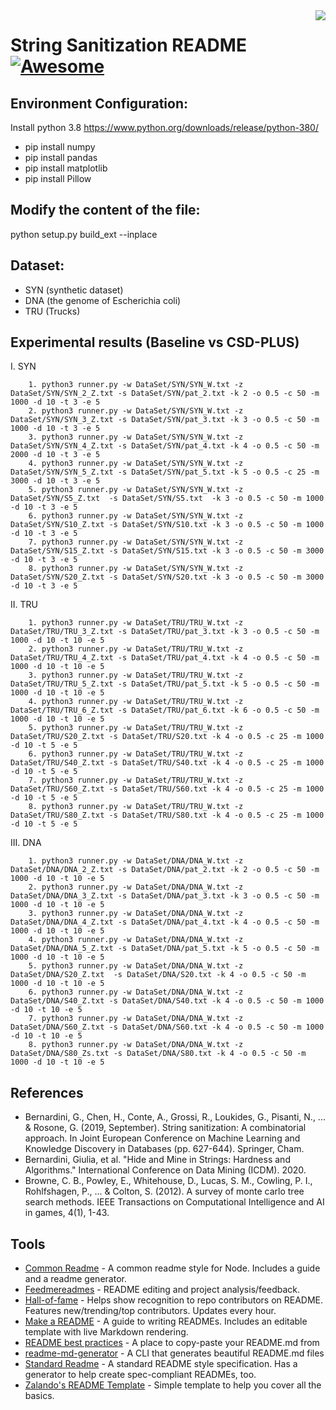 <img src="icon.png" align="right" />

# String Sanitization README [![Awesome](https://cdn.rawgit.com/sindresorhus/awesome/d7305f38d29fed78fa85652e3a63e154dd8e8829/media/badge.svg)](https://github.com/sindresorhus/awesome#readme)

## Environment Configuration:
Install python 3.8 
https://www.python.org/downloads/release/python-380/

- pip install numpy
- pip install pandas
- pip install matplotlib
- pip install Pillow

## Modify the content of the file:
python setup.py build_ext  --inplace

## Dataset:
- SYN (synthetic dataset)
- DNA (the genome of Escherichia coli)
- TRU (Trucks)

## Experimental results (Baseline vs CSD-PLUS)

I. SYN

        1. python3 runner.py -w DataSet/SYN/SYN_W.txt -z DataSet/SYN/SYN_2_Z.txt -s DataSet/SYN/pat_2.txt -k 2 -o 0.5 -c 50 -m 1000 -d 10 -t 3 -e 5
        2. python3 runner.py -w DataSet/SYN/SYN_W.txt -z DataSet/SYN/SYN_3_Z.txt -s DataSet/SYN/pat_3.txt -k 3 -o 0.5 -c 50 -m 1000 -d 10 -t 3 -e 5
        3. python3 runner.py -w DataSet/SYN/SYN_W.txt -z DataSet/SYN/SYN_4_Z.txt -s DataSet/SYN/pat_4.txt -k 4 -o 0.5 -c 50 -m 2000 -d 10 -t 3 -e 5
        4. python3 runner.py -w DataSet/SYN/SYN_W.txt -z DataSet/SYN/SYN_5_Z.txt -s DataSet/SYN/pat_5.txt -k 5 -o 0.5 -c 25 -m 3000 -d 10 -t 3 -e 5
        5. python3 runner.py -w DataSet/SYN/SYN_W.txt -z DataSet/SYN/S5_Z.txt  -s DataSet/SYN/S5.txt  -k 3 -o 0.5 -c 50 -m 1000 -d 10 -t 3 -e 5
        6. python3 runner.py -w DataSet/SYN/SYN_W.txt -z DataSet/SYN/S10_Z.txt -s DataSet/SYN/S10.txt -k 3 -o 0.5 -c 50 -m 1000 -d 10 -t 3 -e 5
        7. python3 runner.py -w DataSet/SYN/SYN_W.txt -z DataSet/SYN/S15_Z.txt -s DataSet/SYN/S15.txt -k 3 -o 0.5 -c 50 -m 3000 -d 10 -t 3 -e 5
        8. python3 runner.py -w DataSet/SYN/SYN_W.txt -z DataSet/SYN/S20_Z.txt -s DataSet/SYN/S20.txt -k 3 -o 0.5 -c 50 -m 3000 -d 10 -t 3 -e 5
   
II. TRU


        1. python3 runner.py -w DataSet/TRU/TRU_W.txt -z DataSet/TRU/TRU_3_Z.txt -s DataSet/TRU/pat_3.txt -k 3 -o 0.5 -c 50 -m 1000 -d 10 -t 10 -e 5
        2. python3 runner.py -w DataSet/TRU/TRU_W.txt -z DataSet/TRU/TRU_4_Z.txt -s DataSet/TRU/pat_4.txt -k 4 -o 0.5 -c 50 -m 1000 -d 10 -t 10 -e 5
        3. python3 runner.py -w DataSet/TRU/TRU_W.txt -z DataSet/TRU/TRU_5_Z.txt -s DataSet/TRU/pat_5.txt -k 5 -o 0.5 -c 50 -m 1000 -d 10 -t 10 -e 5
        4. python3 runner.py -w DataSet/TRU/TRU_W.txt -z DataSet/TRU/TRU_6_Z.txt -s DataSet/TRU/pat_6.txt -k 6 -o 0.5 -c 50 -m 1000 -d 10 -t 10 -e 5
        5. python3 runner.py -w DataSet/TRU/TRU_W.txt -z DataSet/TRU/S20_Z.txt -s DataSet/TRU/S20.txt -k 4 -o 0.5 -c 25 -m 1000 -d 10 -t 5 -e 5
        6. python3 runner.py -w DataSet/TRU/TRU_W.txt -z DataSet/TRU/S40_Z.txt -s DataSet/TRU/S40.txt -k 4 -o 0.5 -c 25 -m 1000 -d 10 -t 5 -e 5
        7. python3 runner.py -w DataSet/TRU/TRU_W.txt -z DataSet/TRU/S60_Z.txt -s DataSet/TRU/S60.txt -k 4 -o 0.5 -c 25 -m 1000 -d 10 -t 5 -e 5
        8. python3 runner.py -w DataSet/TRU/TRU_W.txt -z DataSet/TRU/S80_Z.txt -s DataSet/TRU/S80.txt -k 4 -o 0.5 -c 25 -m 1000 -d 10 -t 5 -e 5

III. DNA

        1. python3 runner.py -w DataSet/DNA/DNA_W.txt -z DataSet/DNA/DNA_2_Z.txt -s DataSet/DNA/pat_2.txt -k 2 -o 0.5 -c 50 -m 1000 -d 10 -t 10 -e 5
        2. python3 runner.py -w DataSet/DNA/DNA_W.txt -z DataSet/DNA/DNA_3_Z.txt -s DataSet/DNA/pat_3.txt -k 3 -o 0.5 -c 50 -m 1000 -d 10 -t 10 -e 5
        3. python3 runner.py -w DataSet/DNA/DNA_W.txt -z DataSet/DNA/DNA_4_Z.txt -s DataSet/DNA/pat_4.txt -k 4 -o 0.5 -c 50 -m 1000 -d 10 -t 10 -e 5
        4. python3 runner.py -w DataSet/DNA/DNA_W.txt -z DataSet/DNA/DNA_5_Z.txt -s DataSet/DNA/pat_5.txt -k 5 -o 0.5 -c 50 -m 1000 -d 10 -t 10 -e 5
        5. python3 runner.py -w DataSet/DNA/DNA_W.txt -z DataSet/DNA/S20_Z.txt  -s DataSet/DNA/S20.txt -k 4 -o 0.5 -c 50 -m 1000 -d 10 -t 10 -e 5
        6. python3 runner.py -w DataSet/DNA/DNA_W.txt -z DataSet/DNA/S40_Z.txt -s DataSet/DNA/S40.txt -k 4 -o 0.5 -c 50 -m 1000 -d 10 -t 10 -e 5
        7. python3 runner.py -w DataSet/DNA/DNA_W.txt -z DataSet/DNA/S60_Z.txt -s DataSet/DNA/S60.txt -k 4 -o 0.5 -c 50 -m 1000 -d 10 -t 10 -e 5
        8. python3 runner.py -w DataSet/DNA/DNA_W.txt -z DataSet/DNA/S80_Zs.txt -s DataSet/DNA/S80.txt -k 4 -o 0.5 -c 50 -m 1000 -d 10 -t 10 -e 5



## References

- Bernardini, G., Chen, H., Conte, A., Grossi, R., Loukides, G., Pisanti, N., ... & Rosone, G. (2019, September). String sanitization: A combinatorial approach. In Joint European Conference on Machine Learning and Knowledge Discovery in Databases (pp. 627-644). Springer, Cham.
- Bernardini, Giulia, et al. "Hide and Mine in Strings: Hardness and Algorithms." International Conference on Data Mining (ICDM). 2020.
- Browne, C. B., Powley, E., Whitehouse, D., Lucas, S. M., Cowling, P. I., Rohlfshagen, P., ... & Colton, S. (2012). A survey of monte carlo tree search methods. IEEE Transactions on Computational Intelligence and AI in games, 4(1), 1-43.

## Tools

- [Common Readme](https://github.com/noffle/common-readme#readme) - A common readme style for Node. Includes a guide and a readme generator.
- [Feedmereadmes](https://github.com/lappleapple/feedmereadmes#readme) - README editing and project analysis/feedback.
- [Hall-of-fame](https://github.com/sourcerer-io/hall-of-fame#readme) - Helps show recognition to repo contributors on README. Features new/trending/top contributors. Updates every hour.
- [Make a README](https://www.makeareadme.com/) - A guide to writing READMEs. Includes an editable template with live Markdown rendering.
- [README best practices](https://github.com/jehna/readme-best-practices#readme) - A place to copy-paste your README.md from
- [readme-md-generator](https://github.com/kefranabg/readme-md-generator#readme) - A CLI that generates beautiful README.md files
- [Standard Readme](https://github.com/RichardLitt/standard-readme#readme) - A standard README style specification. Has a generator to help create spec-compliant READMEs, too.
- [Zalando's README Template](https://github.com/zalando/zalando-howto-open-source/blob/master/READMEtemplate.md#readme) - Simple template to help you cover all the basics.
